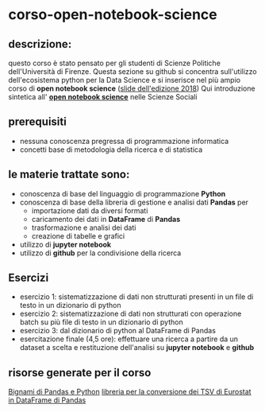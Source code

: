 # corso-open-notebook-science

## descrizione:
questo corso è stato pensato per gli studenti di Scienze Politiche dell'Università di Firenze.
Questa sezione su github si concentra sull'utilizzo dell'ecosistema python per la Data Science e si inserisce 
nel più ampio corso di **open notebook science** ([slide dell'edizione 2018](https://docs.google.com/presentation/d/19xGCGKB7WKPUf6yPKdPtvJ_3NSDuuAW6bqhYpHg5xz8/edit?usp=sharing))
Qui introduzione sintetica all' [**open notebook science**](https://www.google.com/search?safe=off&ei=JmAOW7XgHMvzUrKEnIAI&q=open+notebook+science+a+costo+zero+scarselli&oq=open+notebook+science+a+costo+zero+scarselli&gs_l=psy-ab.3..33i21k1.6024.7252.0.7490.10.9.0.0.0.0.293.1052.0j2j3.5.0....0...1c.1.64.psy-ab..5.3.692...33i160k1.0.1O-EFaKNH2Q) nelle Scienze Sociali 

## prerequisiti
- nessuna conoscenza pregressa di programmazione informatica
- concetti base di metodologia della ricerca e di statistica

## le materie trattate sono: 
- conoscenza di base del linguaggio di programmazione **Python**
- conoscenza di base della libreria di gestione e analisi dati **Pandas** per
  - importazione dati da diversi formati
  - caricamento dei dati in **DataFrame** di **Pandas**
  - trasformazione e analisi dei dati 
  - creazione di tabelle e grafici 
 - utilizzo di **jupyter notebook** 
 - utilizzo di **github** per la condivisione della ricerca
 
 
 ## Esercizi
 - esercizio 1: sistematizzazione di dati non strutturati presenti in un file di testo in un dizionario di python
 - esercizio 2: sistematizzazione di dati non strutturati con operazione batch su più file di testo in un dizionario di python
 - esercizio 3: dal dizionario di python al DataFrame di Pandas
 - esercitazione finale (4,5 ore): effettuare una ricerca a partire da un dataset a scelta e restituzione dell'analisi su **jupyter notebook** e **github**

## risorse generate per il corso
[Bignami di Pandas e Python](https://github.com/datalifelab/corso-open-notebook-science/blob/master/Python%20e%20Pandas%20-%20Operazioni%20base.ipynb)
[libreria per la conversione dei TSV di Eurostat in DataFrame di Pandas](https://github.com/datalifelab/corso-open-notebook-science/blob/master/Python%20e%20Pandas%20-%20Operazioni%20base.ipynb)
